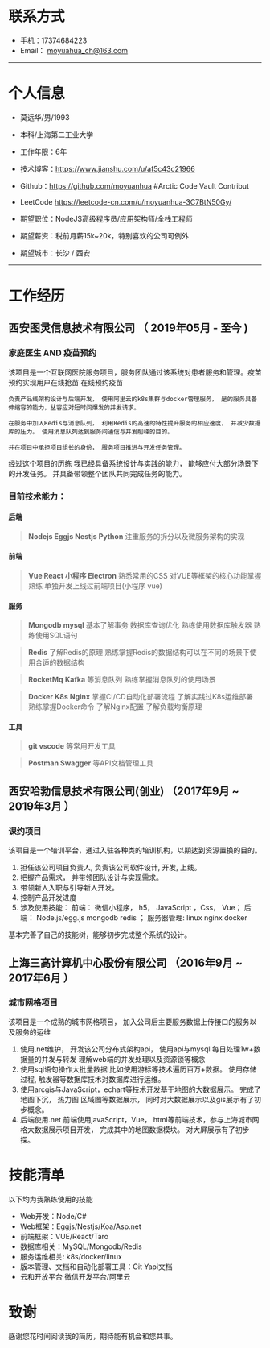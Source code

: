 # 联系方式

- 手机：17374684223 
- Email： moyuahua_ch@163.com

---

# 个人信息

 - 莫远华/男/1993 
 - 本科/上海第二工业大学 
 - 工作年限：6年
 - 技术博客：https://www.jianshu.com/u/af5c43c21966
 - Github：https://github.com/moyuanhua #Arctic Code Vault Contribut
 - LeetCode https://leetcode-cn.com/u/moyuanhua-3C7BtN50Gy/

 - 期望职位：NodeJS高级程序员/应用架构师/全栈工程师
 - 期望薪资：税前月薪15k~20k，特别喜欢的公司可例外
 - 期望城市：长沙 / 西安

---

# 工作经历
## 西安图灵信息技术有限公司 （ 2019年05月 - 至今 )

### 家庭医生 AND 疫苗预约

  
  该项目是一个互联网医院服务项目，服务团队通过该系统对患者服务和管理。疫苗预约实现用户在线抢苗 在线预约疫苗
  
    负责产品线架构设计与后端开发， 使用阿里云的k8s集群与docker管理服务， 是的服务具备伸缩容的能力，丛容应对短时间爆发的并发请求。 

    在服务中加入Redis与消息队列， 利用Redis的高速的特性提升服务的相应速度， 并减少数据库的压力。 使用消息队列达到服务间通信与并发削峰的目的。

    并在项目中承担项目组长的身份， 服务项目推进与开发任务管理。

  
  经过这个项目的历练  我已经具备系统设计与实践的能力， 能够应付大部分场景下的开发任务。 并具备带领整个团队共同完成任务的能力。 
  
  ### 目前技术能力：
  #### 后端
  > **Nodejs Eggjs Nestjs Python** 注重服务的拆分以及微服务架构的实现
  #### 前端
  > **Vue React 小程序 Electron**  熟悉常用的CSS 对VUE等框架的核心功能掌握熟练 单独开发上线过前端项目(小程序  vue)
  #### 服务
  > **Mongodb** **mysql** 基本了解事务 数据库查询优化 熟练使用数据库触发器 熟练使用SQL语句

  > **Redis** 了解Redis的原理 熟练掌握Redis的数据结构可以在不同的场景下使用合适的数据结构
  
  > **RocketMq**  **Kafka** 等消息队列 熟练掌握消息队列的使用场景

  > **Docker  K8s Nginx** 掌握CI/CD自动化部署流程 了解实践过K8s运维部署 熟练掌握Docker命令 了解Nginx配置 了解负载均衡原理
  
  > 
  #### 工具
  > **git vscode** 等常用开发工具
  
  > **Postman Swagger** 等API文档管理工具 
 


## 西安哈勃信息技术有限公司(创业) （2017年9月 ~ 2019年3月 ）

### 课约项目 

  该项目是一个培训平台，通过入驻各种类的培训机构，以期达到资源置换的目的。
  
  1. 担任该公司项目负责人, 负责该公司软件设计, 开发, 上线。
  2. 把握产品需求， 并带领团队设计与实现需求。
  3. 带领新人入职与引导新人开发。
  4. 控制产品开发进度
  5. 涉及使用技能： 前端： 微信小程序， h5， JavaScript ，Css， Vue； 后端： Node.js/egg.js mongodb redis ； 服务器管理: linux nginx docker
  
  基本完善了自己的技能树，能够初步完成整个系统的设计。 


## 上海三高计算机中心股份有限公司 （2016年9月 ~ 2017年6月 ）

### 城市网格项目 
  
  该项目是一个成熟的城市网格项目， 加入公司后主要服务数据上传接口的服务以及服务的运维
  
  1. 使用.net维护， 开发该公司分布式架构api， 使用api与mysql 每日处理1w+数据量的并发与转发 理解web端的并发处理以及资源锁等概念
  2. 使用sql语句操作大批量数据 比如使用游标等技术遍历百万+数据。 使用存储过程, 触发器等数据库技术对数据库进行运维。
  3. 使用arcgis与JavaScript，echart等技术开发基于地图的大数据展示。 完成了地图下沉， 热力图 区域图等数据展示， 同时对大数据展示以及gis展示有了初步概念。
  4.  后端使用.net 前端使用javaScript，Vue， html等前端技术，参与上海城市网格大数据展示项目开发， 完成其中的地图数据模块。 对大屏展示有了初步探。





# 技能清单

以下均为我熟练使用的技能

- Web开发：Node/C#
- Web框架：Eggjs/Nestjs/Koa/Asp.net
- 前端框架：VUE/React/Taro
- 数据库相关：MySQL/Mongodb/Redis
- 服务运维相关: k8s/docker/linux
- 版本管理、文档和自动化部署工具：Git Yapi文档
- 云和开放平台 微信开发平台/阿里云


# 致谢
感谢您花时间阅读我的简历，期待能有机会和您共事。
